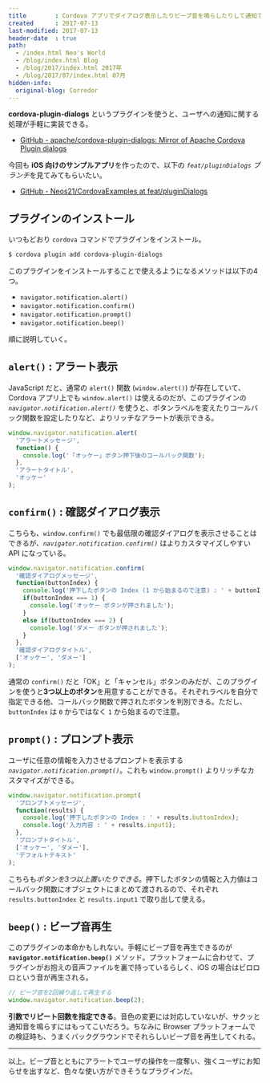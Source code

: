 ```yaml
---
title        : Cordova アプリでダイアログ表示したりビープ音を鳴らしたりして通知できる「cordova-plugin-dialogs」
created      : 2017-07-13
last-modified: 2017-07-13
header-date  : true
path:
  - /index.html Neo's World
  - /blog/index.html Blog
  - /blog/2017/index.html 2017年
  - /blog/2017/07/index.html 07月
hidden-info:
  original-blog: Corredor
---
```


**cordova-plugin-dialogs** というプラグインを使うと、ユーザへの通知に関する処理が手軽に実装できる。

- [GitHub - apache/cordova-plugin-dialogs: Mirror of Apache Cordova Plugin dialogs](https://github.com/apache/cordova-plugin-dialogs)

今回も **iOS 向けのサンプルアプリ**を作ったので、以下の *`feat/pluginDialogs` ブランチ*を見てみてもらいたい。

- [GitHub - Neos21/CordovaExamples at feat/pluginDialogs](https://github.com/Neos21/example-cordova/tree/feat/pluginDialogs)

## プラグインのインストール

いつもどおり `cordova` コマンドでプラグインをインストール。

```bash
$ cordova plugin add cordova-plugin-dialogs
```

このプラグインをインストールすることで使えるようになるメソッドは以下の4つ。

- `navigator.notification.alert()`
- `navigator.notification.confirm()`
- `navigator.notification.prompt()`
- `navigator.notification.beep()`

順に説明していく。

## `alert()` : アラート表示

JavaScript だと、通常の `alert()` 関数 (`window.alert()`) が存在していて、Cordova アプリ上でも `window.alert()` は使えるのだが、このプラグインの *`navigator.notification.alert()`* を使うと、ボタンラベルを変えたりコールバック関数を設定したりなど、よりリッチなアラートが表示できる。

```javascript
window.navigator.notification.alert(
  'アラートメッセージ',
  function() {
    console.log('「オッケー」ボタン押下後のコールバック関数');
  },
  'アラートタイトル',
  'オッケー'
);
```

## `confirm()` : 確認ダイアログ表示

こちらも、`window.confirm()` でも最低限の確認ダイアログを表示させることはできるが、*`navigator.notification.confirm()`* はよりカスタマイズしやすい API になっている。

```javascript
window.navigator.notification.confirm(
  '確認ダイアログメッセージ',
  function(buttonIndex) {
    console.log('押下したボタンの Index (1 から始まるので注意) : ' + buttonIndex);
    if(buttonIndex === 1) {
      console.log('オッケー ボタンが押されました');
    }
    else if(buttonIndex === 2) {
      console.log('ダメー ボタンが押されました');
    }
  },
  '確認ダイアログタイトル',
  ['オッケー', 'ダメー']
);
```

通常の `confirm()` だと「OK」と「キャンセル」ボタンのみだが、このプラグインを使うと**3つ以上のボタン**を用意することができる。それぞれラベルを自分で指定できる他、コールバック関数で押されたボタンを判別できる。ただし、`buttonIndex` は `0` からではなく `1` から始まるので注意。

## `prompt()` : プロンプト表示

ユーザに任意の情報を入力させるプロンプトを表示する *`navigator.notification.prompt()`*。これも `window.prompt()` よりリッチなカスタマイズができる。

```javascript
window.navigator.notification.prompt(
  'プロンプトメッセージ',
  function(results) {
    console.log('押下したボタンの Index : ' + results.buttonIndex);
    console.log('入力内容 : ' + results.input1);
  },
  'プロンプトタイトル',
  ['オッケー', 'ダメー'],
  'デフォルトテキスト'
);
```

こちらも*ボタンを3つ以上置いたりできる*。押下したボタンの情報と入力値はコールバック関数にオブジェクトにまとめて渡されるので、それぞれ `results.buttonIndex` と `results.input1` で取り出して使える。

## `beep()` : ビープ音再生

このプラグインの本命かもしれない。手軽にビープ音を再生できるのが **`navigator.notification.beep()`** メソッド。プラットフォームに合わせて、プラグインがお抱えの音声ファイルを裏で持っているらしく、iOS の場合はピロロロという音が再生される。

```javascript
// ビープ音を2回繰り返して再生する
window.navigator.notification.beep(2);
```

**引数でリピート回数を指定できる**。音色の変更には対応していないが、サクッと通知音を鳴らすにはもってこいだろう。ちなみに Browser プラットフォームでの検証時も、うまくバックグラウンドでそれらしいビープ音を再生してくれる。

-----

以上。ビープ音とともにアラートでユーザの操作を一度奪い、強くユーザにお知らせを出すなど、色々な使い方ができそうなプラグインだ。
